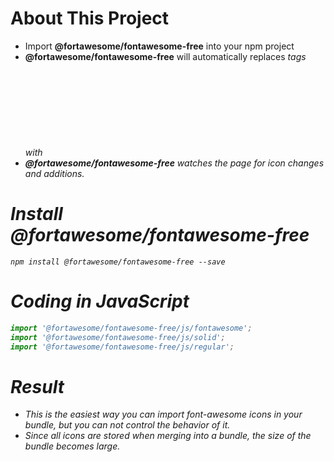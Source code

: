 # About This Project

- Import **@fortawesome/fontawesome-free** into your npm project
- **@fortawesome/fontawesome-free** will automatically replaces <i> tags with <svg>.
- **@fortawesome/fontawesome-free** watches the page for icon changes and additions.  

# Install @fortawesome/fontawesome-free

```shell
npm install @fortawesome/fontawesome-free --save
```

# Coding in JavaScript

```js
import '@fortawesome/fontawesome-free/js/fontawesome';
import '@fortawesome/fontawesome-free/js/solid';
import '@fortawesome/fontawesome-free/js/regular';
```

# Result

- This is the easiest way you can import font-awesome icons in your bundle, but you can not control the behavior of it.
- Since all icons are stored when merging into a bundle, the size of the bundle becomes large.
